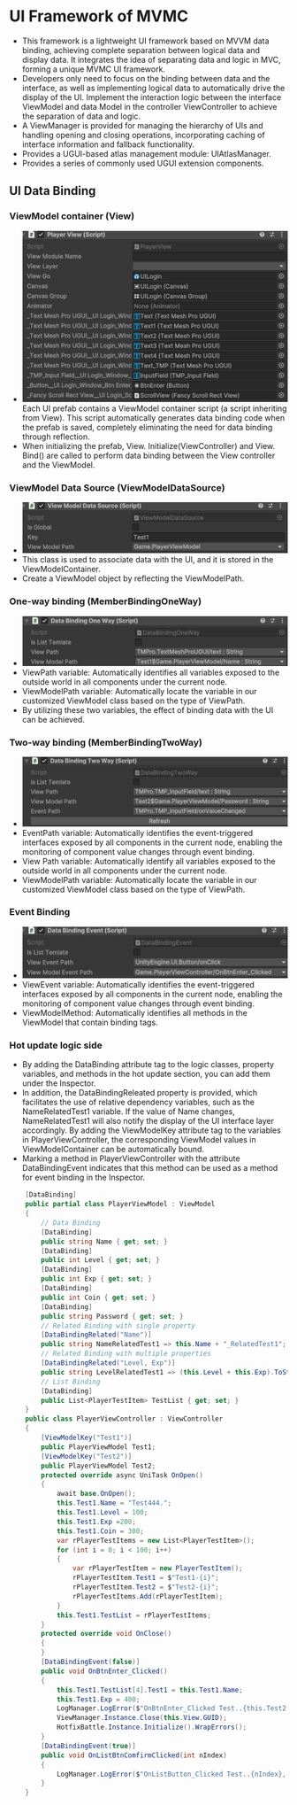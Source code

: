 # UI Framework of MVMC
* This framework is a lightweight UI framework based on MVVM data binding, achieving complete separation between logical data and display data. It integrates the idea of separating data and logic in MVC, forming a unique MVMC UI framework.
* Developers only need to focus on the binding between data and the interface, as well as implementing logical data to automatically drive the display of the UI.
Implement the interaction logic between the interface ViewModel and data Model in the controller ViewController to achieve the separation of data and logic.
* A ViewManager is provided for managing the hierarchy of UIs and handling opening and closing operations, incorporating caching of interface information and fallback functionality.
* Provides a UGUI-based atlas management module: UIAtlasManager.
* Provides a series of commonly used UGUI extension components.

## UI Data Binding
### ViewModel container (View)
* ![ui_1](https://github.com/winddyhe/knight/blob/master/Doc/res/images/ui_1.png)
Each UI prefab contains a ViewModel container script (a script inheriting from View). This script automatically generates data binding code when the prefab is saved, completely eliminating the need for data binding through reflection.
* When initializing the prefab, View. Initialize(ViewController) and View. Bind() are called to perform data binding between the View controller and the ViewModel.

### ViewModel Data Source (ViewModelDataSource)
* ![ui_2](https://github.com/winddyhe/knight/blob/master/Doc/res/images/ui_2.png)
* This class is used to associate data with the UI, and it is stored in the ViewModelContainer.
* Create a ViewModel object by reflecting the ViewModelPath.

### One-way binding (MemberBindingOneWay)
* ![ui_3](https://github.com/winddyhe/knight/blob/master/Doc/res/images/ui_3.png)
* ViewPath variable: Automatically identifies all variables exposed to the outside world in all components under the current node.
* ViewModelPath variable: Automatically locate the variable in our customized ViewModel class based on the type of ViewPath.
* By utilizing these two variables, the effect of binding data with the UI can be achieved.

### Two-way binding (MemberBindingTwoWay)
* ![ui_4](https://github.com/winddyhe/knight/blob/master/Doc/res/images/ui_4.png)
* EventPath variable: Automatically identifies the event-triggered interfaces exposed by all components in the current node, enabling the monitoring of component value changes through event binding.
* View Path variable: Automatically identify all variables exposed to the outside world in all components under the current node.
* ViewModelPath variable: Automatically locate the variable in our customized ViewModel class based on the type of ViewPath.

### Event Binding
* ![ui_5](https://github.com/winddyhe/knight/blob/master/Doc/res/images/ui_5.png)
* ViewEvent variable: Automatically identifies the event-triggered interfaces exposed by all components in the current node, enabling the monitoring of component value changes through event binding.
* ViewModelMethod: Automatically identifies all methods in the ViewModel that contain binding tags.

### Hot update logic side
* By adding the DataBinding attribute tag to the logic classes, property variables, and methods in the hot update section, you can add them under the Inspector.
* In addition, the DataBindingReleated property is provided, which facilitates the use of relative dependency variables, such as the NameRelatedTest1 variable. If the value of Name changes, NameRelatedTest1 will also notify the display of the UI interface layer accordingly.
By adding the ViewModelKey attribute tag to the variables in PlayerViewController, the corresponding ViewModel values in ViewModelContainer can be automatically bound.
* Marking a method in PlayerViewController with the attribute DataBindingEvent indicates that this method can be used as a method for event binding in the Inspector.
```C#
    [DataBinding]
    public partial class PlayerViewModel : ViewModel    
    {
        // Data Binding
        [DataBinding]
        public string Name { get; set; }
        [DataBinding]
        public int Level { get; set; }
        [DataBinding]
        public int Exp { get; set; }
        [DataBinding]
        public int Coin { get; set; }
        [DataBinding]
        public string Password { get; set; }
        // Related Binding with single property
        [DataBindingRelated("Name")]
        public string NameRelatedTest1 => this.Name + "_RelatedTest1";
        // Related Binding with multiple properties
        [DataBindingRelated("Level, Exp")]
        public string LevelRelatedTest1 => (this.Level + this.Exp).ToString();
        // List Binding
        [DataBinding]
        public List<PlayerTestItem> TestList { get; set; }
    }
    public class PlayerViewController : ViewController
    {
        [ViewModelKey("Test1")]
        public PlayerViewModel Test1;
        [ViewModelKey("Test2")]
        public PlayerViewModel Test2;
        protected override async UniTask OnOpen()
        {
            await base.OnOpen();
            this.Test1.Name = "Test444.";
            this.Test1.Level = 100;
            this.Test1.Exp =200;
            this.Test1.Coin = 300;
            var rPlayerTestItems = new List<PlayerTestItem>();
            for (int i = 0; i < 100; i++)
            {
                var rPlayerTestItem = new PlayerTestItem();
                rPlayerTestItem.Test1 = $"Test1-{i}";
                rPlayerTestItem.Test2 = $"Test2-{i}";
                rPlayerTestItems.Add(rPlayerTestItem);
            }
            this.Test1.TestList = rPlayerTestItems;
        }
        protected override void OnClose()
        {
        }
        [DataBindingEvent(false)]
        public void OnBtnEnter_Clicked()
        {
            this.Test1.TestList[4].Test1 = this.Test1.Name;
            this.Test1.Exp = 400;
            LogManager.LogError($"OnBtnEnter_Clicked Test..{this.Test2.Password}, {this.Test1.Name}");
            ViewManager.Instance.Close(this.View.GUID);
            HotfixBattle.Instance.Initialize().WrapErrors();
        }
        [DataBindingEvent(true)]
        public void OnListBtnComfirmClicked(int nIndex)
        {
            LogManager.LogError($"OnListButton_Clicked Test..{nIndex}, {this.Test1.TestList[nIndex].Test1}");
        }
    }
```